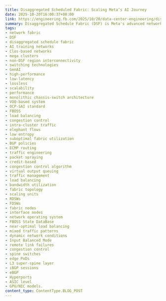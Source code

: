 ```yaml
---
title: Disaggregated Scheduled Fabric: Scaling Meta’s AI Journey
date: 2025-10-20T16:00:37+00:00
link: https://engineering.fb.com/2025/10/20/data-center-engineering/disaggregated-scheduled-fabric-scaling-metas-ai-journey/
summary: Disaggregated Schedule Fabric (DSF) is Meta's advanced network fabric technology designed for AI training networks, overcoming challenges of existing networks. DSF breaks the physical limits of traditional architectures by disaggregating components for scalability and performance. It uses a two-domain architecture with interface nodes (INs) and fabric nodes (FNs) for efficient traffic management. DSF achieves near-optimal load balancing and fine-grained traffic management through packet spraying and credit-based congestion control. DSF has been implemented to build large AI clusters, connecting thousands of GPUs within data center regions. The technology is evolving to create mega clusters across regions and introduce Hyperports for enhanced performance.
tags:
- network fabric
- DSF
- disaggregated schedule fabric
- AI training networks
- Clos-based networks
- mega clusters
- non-DSF region interconnectivity
- switching technologies
- GenAI
- high-performance
- low-latency
- lossless
- scalability
- performance
- monolithic chassis-switch architecture
- VOQ-based system
- OCP-SAI standard
- FBOSS
- load balancing
- congestion control
- intra-cluster traffic
- elephant flows
- low entropy
- suboptimal fabric utilization
- BGP policies
- ECMP routing
- traffic engineering
- packet spraying
- credit-based
- congestion control algorithm
- virtual output queuing
- traffic management
- load balancing
- bandwidth utilization
- fabric topology
- scaling units
- RDSWs
- FDSWs
- fabric nodes
- interface nodes
- network operating system
- FBOSS State DataBase
- near-optimal load balancing
- mixed traffic patterns
- dynamic network conditions
- Input Balanced Mode
- remote link failures
- congestion control
- spine switches
- edge PoDs
- L3 super-spine layer
- iBGP sessions
- eBGP
- Hyperports
- ASIC level
- GPU/NIC models.
content_type: ContentType.BLOG_POST
---
```


